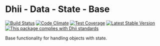 # Dhii - Data - State - Base

[![Build Status](https://travis-ci.com/Dhii/data-state-base.svg?branch=develop)](https://travis-ci.org/Dhii/data-state-base)
[![Code Climate](https://codeclimate.com/github/Dhii/data-state-base/badges/gpa.svg)](https://codeclimate.com/github/Dhii/data-state-base)
[![Test Coverage](https://codeclimate.com/github/Dhii/data-state-base/badges/coverage.svg)](https://codeclimate.com/github/Dhii/data-state-base/coverage)
[![Latest Stable Version](https://poser.pugx.org/dhii/data-state-base/version)](https://packagist.org/packages/dhii/data-state-base)
[![This package complies with Dhii standards](https://img.shields.io/badge/Dhii-Compliant-green.svg?style=flat-square)][Dhii]

Base functionality for handling objects with state.

[Dhii]: https://github.com/Dhii/dhii

